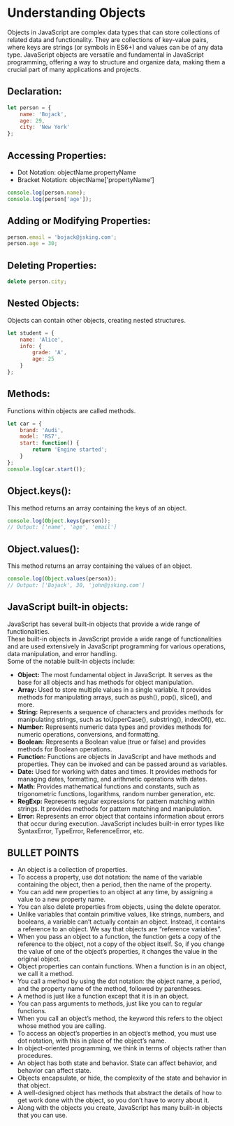 # Understanding Objects

Objects in JavaScript are complex data types that can store collections of related data and functionality. They are collections of key-value pairs, where keys are strings (or symbols in ES6+) and values can be of any data type.
JavaScript objects are versatile and fundamental in JavaScript programming, offering a way to structure and organize data, making them a crucial part of many applications and projects.

## Declaration:

```js
let person = {
    name: 'Bojack',
    age: 29,
    city: 'New York'
};
```

## Accessing Properties:
- Dot Notation: objectName.propertyName
- Bracket Notation: objectName['propertyName']
```js
console.log(person.name);
console.log(person['age']);
```

## Adding or Modifying Properties:
```js
person.email = 'bojack@jsking.com';
person.age = 30;
```

## Deleting Properties:
```js
delete person.city;
```

## Nested Objects:
Objects can contain other objects, creating nested structures.
```js
let student = {
    name: 'Alice',
    info: {
        grade: 'A',
        age: 25
    }
};
```

## Methods: 
Functions within objects are called methods.
```js
let car = {
    brand: 'Audi',
    model: 'RS7',
    start: function() {
        return 'Engine started';
    }
};
console.log(car.start());
```

## Object.keys(): 
This method returns an array containing the keys of an object.
```js
console.log(Object.keys(person)); 
// Output: ['name', 'age', 'email']
```

## Object.values(): 
This method returns an array containing the values of an object.
```js
console.log(Object.values(person)); 
// Output: ['Bojack', 30, 'john@jsking.com']
```

## JavaScript built-in objects:
JavaScript has several built-in objects that provide a wide range of functionalities. <br>
These built-in objects in JavaScript provide a wide range of functionalities and are used extensively in JavaScript programming for various operations, data manipulation, and error handling.<br>
Some of the notable built-in objects include:
- **Object:** The most fundamental object in JavaScript. It serves as the base for all objects and has methods for object manipulation.
- **Array:** Used to store multiple values in a single variable. It provides methods for manipulating arrays, such as push(), pop(), slice(), and more.
- **String:** Represents a sequence of characters and provides methods for manipulating strings, such as toUpperCase(), substring(), indexOf(), etc.
- **Number:** Represents numeric data types and provides methods for numeric operations, conversions, and formatting.
- **Boolean:** Represents a Boolean value (true or false) and provides methods for Boolean operations.
- **Function:** Functions are objects in JavaScript and have methods and properties. They can be invoked and can be passed around as variables.
- **Date:** Used for working with dates and times. It provides methods for managing dates, formatting, and arithmetic operations with dates.
- **Math:** Provides mathematical functions and constants, such as trigonometric functions, logarithms, random number generation, etc.
- **RegExp:** Represents regular expressions for pattern matching within strings. It provides methods for pattern matching and manipulation.
- **Error:** Represents an error object that contains information about errors that occur during execution. JavaScript includes built-in error types like SyntaxError, TypeError, ReferenceError, etc.










## BULLET POINTS
- An object is a collection of properties.
- To access a property, use dot notation: the name of the variable containing the object, then a period, then the name of the property.
- You can add new properties to an object at any time, by assigning a value to a new property name.
- You can also delete properties from objects, using the delete operator.
- Unlike variables that contain primitive values, like strings, numbers, and booleans, a variable can’t actually contain an object. Instead, it contains a reference to an object. We say that objects are “reference variables”.
- When you pass an object to a function, the function gets a copy of the reference to the object, not a copy of the object itself. So, if you change the value of one of the object’s properties, it changes the value in the original object.
- Object properties can contain functions. When a function is in an object, we call it a method.
- You call a method by using the dot notation: the object name, a period, and the property name of the method, followed by parentheses.
- A method is just like a function except that it is in an object.
- You can pass arguments to methods, just like you can to regular functions.
- When you call an object’s method, the keyword this refers to the object whose method you are calling.
- To access an object’s properties in an object’s method, you must use dot notation, with this in place of the object’s name.
- In object-oriented programming, we think in terms of objects rather than procedures.
- An object has both state and behavior. State can affect behavior, and behavior can affect state.
- Objects encapsulate, or hide, the complexity of the state and behavior in that object.
- A well-designed object has methods that abstract the details of how to get work done with the object, so you don’t have to worry about it.
- Along with the objects you create, JavaScript has many built-in objects that you can use. 
